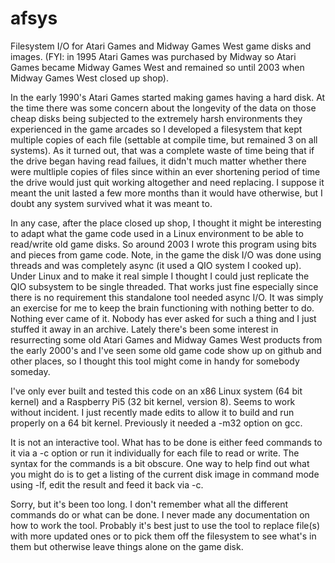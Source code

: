 # afsys

Filesystem I/O for Atari Games and Midway Games West game disks and images. (FYI: in 1995 Atari Games was purchased by Midway so Atari Games became Midway Games West and remained
so until 2003 when Midway Games West closed up shop).

In the early 1990's Atari Games started making games having a hard disk. At the time there was some concern about the longevity of the data on those cheap disks being subjected to
the extremely harsh environments they experienced in the game arcades so I developed a filesystem that kept multiple copies of each file (settable at compile time, but remained 3
on all systems). As it turned out, that was a complete waste of time being that if the drive began having read failues, it didn't much matter whether there were multliple
copies of files since within an ever shortening period of time the drive would just quit working altogether and need replacing. I suppose it meant the unit lasted a few more months
than it would have otherwise, but I doubt any system survived what it was meant to.

In any case, after the place closed up shop, I thought it might be interesting to adapt what the game code used in a Linux environment to be able to read/write old game disks.
So around 2003 I wrote this program using bits and pieces from game code. Note, in the game the disk I/O was done using threads and was completely async (it used a QIO system
I cooked up). Under Linux and to make it real simple I thought I could just replicate the QIO subsystem to be single threaded. That works just fine especially since there is
no requirement this standalone tool needed async I/O. It was simply an exercise for me to keep the brain functioning with nothing better to do. Nothing ever came of it. Nobody
has ever asked for such a thing and I just stuffed it away in an archive. Lately there's been some interest in resurrecting some old Atari Games and Midway Games West products
from the early 2000's and I've seen some old game code show up on github and other places, so I thought this tool might come in handy for somebody someday.

I've only ever built and tested this code on an x86 Linux system (64 bit kernel) and a Raspberry Pi5 (32 bit kernel, version 8). Seems to work without incident. I just recently
made edits to allow it to build and run properly on a 64 bit kernel. Previously it needed a -m32 option on gcc.

It is not an interactive tool. What has to be done is either feed commands to it via a -c option or run it individually for each file to read or write. The syntax for the commands
is a bit obscure. One way to help find out what you might do is to get a listing of the current disk image in command mode using -lf, edit the result and feed it back via -c.

Sorry, but it's been too long. I don't remember what all the different commands do or what can be done. I never made any documentation on how to work the tool. Probably it's
best just to use the tool to replace file(s) with more updated ones or to pick them off the filesystem to see what's in them but otherwise leave things alone on the game disk.

